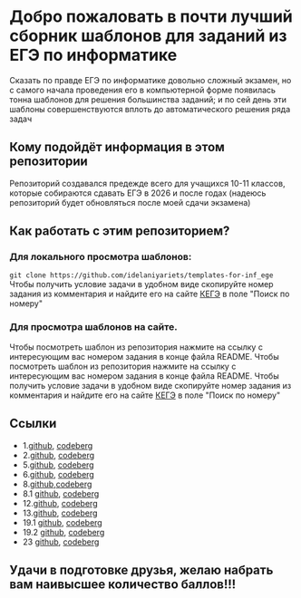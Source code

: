 # Добро пожаловать в почти лучший сборник шаблонов для заданий из ЕГЭ по информатике
Сказать по правде ЕГЭ по информатике довольно сложный экзамен, но с самого начала проведения его в компьютерной форме появилась тонна шаблонов для решения большинства заданий; и по сей день эти шаблоны совершенствуются вплоть до автоматического решения ряда задач
## Кому подойдёт информация в этом репозитории
Репозиторий создавался предежде всего для учащихся 10-11 классов, которые собираются сдавать ЕГЭ в 2026 и после годах (надеюсь репозиторий будет обновляться после моей сдачи экзамена)
## Как работать с этим репозиторием?
### Для локального просмотра шаблонов: 
` git clone https://github.com/idelaniyariets/templates-for-inf_ege `
Чтобы получить условие задачи в удобном виде скопируйте номер задания из комментария и найдите его на сайте [КЕГЭ](https://kompege.ru/task) в поле "Поиск по номеру"
### Для просмотра шаблонов на сайте.
Чтобы посмотреть шаблон из репозитория нажмите на ссылку с интересующим вас номером задания в конце файла README.
Чтобы посмотреть шаблон из репозитория нажмите на ссылку с интересующим вас номером задания в конце файла README. Чтобы получить условие задачи в удобном виде скопируйте номер задания из комментария и найдите его на сайте [КЕГЭ](https://kompege.ru/task) в поле "Поиск по номеру"

## Ссылки
* 1.[github](https://github.com/idelaniyariets/templates-for-inf_ege/blob/main/n_1.py), [codeberg](https://codeberg.org/IdealniyAriets/templates-for-inf_ege/src/branch/main/n_1.py)
* 2.[github](https://github.com/idelaniyariets/templates-for-inf_ege/blob/main/n_2.py), [codeberg](https://codeberg.org/IdealniyAriets/templates-for-inf_ege/src/branch/main/n_2.py)
* 5.[github](https://github.com/idelaniyariets/templates-for-inf_ege/blob/main/n_5.py), [codeberg](https://codeberg.org/IdealniyAriets/templates-for-inf_ege/src/branch/main/n_5.py)
* 6.[github](https://github.com/idelaniyariets/templates-for-inf_ege/blob/main/n_6.py), [codeberg](https://codeberg.org/IdealniyAriets/templates-for-inf_ege/src/branch/main/n_6.py)
* 8.[github](https://github.com/idelaniyariets/templates-for-inf_ege/blob/main/n_8.py),[codeberg](https://codeberg.org/IdealniyAriets/templates-for-inf_ege/src/branch/main/n_8.py)
* 8.1 [github](https://github.com/idelaniyariets/templates-for-inf_ege/blob/main/n_8_1.py), [codeberg](https://codeberg.org/IdealniyAriets/templates-for-inf_ege/src/branch/main/n_8_1.py)
* 12.[github](https://github.com/idelaniyariets/templates-for-inf_ege/blob/main/n_12.py), [codeberg](https://codeberg.org/IdealniyAriets/templates-for-inf_ege/src/branch/main/n_12.py)
* 13.[github](https://github.com/idelaniyariets/templates-for-inf_ege/blob/main/n_13.py), [codeberg](https://codeberg.org/IdealniyAriets/templates-for-inf_ege/src/branch/main/n_13.py)
* 19.1 [github](https://github.com/idelaniyariets/templates-for-inf_ege/blob/main/n_19_1.py), [codeberg](https://codeberg.org/IdealniyAriets/templates-for-inf_ege/src/branch/main/n19-n21_1.py)
* 19.2 [github](https://github.com/idelaniyariets/templates-for-inf_ege/blob/main/n_19_2.py), [codeberg](https://codeberg.org/IdealniyAriets/templates-for-inf_ege/src/branch/main/n19-n21_2.py)
* 23 [github](https://github.com/idelaniyariets/templates-for-inf_ege/blob/main/n_23.py), [codeberg](https://codeberg.org/IdealniyAriets/templates-for-inf_ege/src/branch/main/n_23.py)

## Удачи в подготовке друзья, желаю набрать вам наивысшее количество баллов!!!
